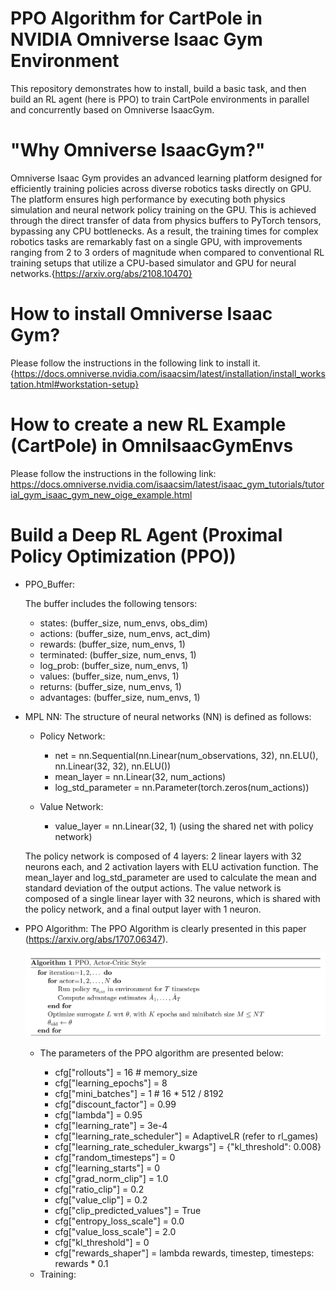 # PPO Algorithm for CartPole in NVIDIA Omniverse Isaac Gym Environment
This repository demonstrates how to install, build a basic task, and then build an RL agent (here is PPO) to train CartPole environments in parallel and concurrently based on Omniverse IsaacGym.

# "Why Omniverse IsaacGym?"
Omniverse Isaac Gym provides an advanced learning platform designed for efficiently training policies across diverse robotics tasks directly on GPU. The platform ensures high performance by executing both physics simulation and neural network policy training on the GPU. This is achieved through the direct transfer of data from physics buffers to PyTorch tensors, bypassing any CPU bottlenecks. As a result, the training times for complex robotics tasks are remarkably fast on a single GPU, with improvements ranging from 2 to 3 orders of magnitude when compared to conventional RL training setups that utilize a CPU-based simulator and GPU for neural networks.{https://arxiv.org/abs/2108.10470}

# How to install Omniverse Isaac Gym?
Please follow the instructions in the following link to install it. {https://docs.omniverse.nvidia.com/isaacsim/latest/installation/install_workstation.html#workstation-setup}

# How to create a new RL Example (CartPole) in OmniIsaacGymEnvs
Please follow the instructions in the following link: https://docs.omniverse.nvidia.com/isaacsim/latest/isaac_gym_tutorials/tutorial_gym_isaac_gym_new_oige_example.html

# Build a Deep RL Agent (Proximal Policy Optimization (PPO))
* PPO_Buffer:
  
  The buffer includes the following tensors:
  - states: (buffer_size, num_envs, obs_dim)
  - actions: (buffer_size, num_envs, act_dim)
  - rewards: (buffer_size, num_envs, 1)
  - terminated: (buffer_size, num_envs, 1)
  - log_prob: (buffer_size, num_envs, 1)
  - values: (buffer_size, num_envs, 1)
  - returns: (buffer_size, num_envs, 1)
  - advantages: (buffer_size, num_envs, 1)
* MPL NN:
  The structure of neural networks (NN) is defined as follows:

    - Policy Network:
      - net = nn.Sequential(nn.Linear(num_observations, 32),
                          nn.ELU(),
                          nn.Linear(32, 32),
                          nn.ELU())
      - mean_layer = nn.Linear(32, num_actions)
      - log_std_parameter = nn.Parameter(torch.zeros(num_actions))

    - Value Network:
      - value_layer = nn.Linear(32, 1) (using the shared net with policy network)

  The policy network is composed of 4 layers: 2 linear layers with 32 neurons each, and 2 activation layers with ELU activation function. The mean_layer and log_std_parameter are used to calculate the mean and standard deviation of the output actions. The value network is composed of a single linear layer with 32 neurons, which is shared with the policy network, and a final output layer with 1 neuron.

* PPO Algorithm:
  The PPO Algorithm is clearly presented in this paper (https://arxiv.org/abs/1707.06347).

  ![Local Image](Figures/PPO.png)
  
  - The parameters of the PPO algorithm are presented below:
    
    - cfg["rollouts"] = 16  # memory_size
    - cfg["learning_epochs"] = 8
    - cfg["mini_batches"] = 1  # 16 * 512 / 8192
    - cfg["discount_factor"] = 0.99
    - cfg["lambda"] = 0.95
    - cfg["learning_rate"] = 3e-4
    - cfg["learning_rate_scheduler"] = AdaptiveLR (refer to rl_games)
    - cfg["learning_rate_scheduler_kwargs"] = {"kl_threshold": 0.008}
    - cfg["random_timesteps"] = 0
    - cfg["learning_starts"] = 0
    - cfg["grad_norm_clip"] = 1.0
    - cfg["ratio_clip"] = 0.2
    - cfg["value_clip"] = 0.2
    - cfg["clip_predicted_values"] = True
    - cfg["entropy_loss_scale"] = 0.0
    - cfg["value_loss_scale"] = 2.0
    - cfg["kl_threshold"] = 0
    - cfg["rewards_shaper"] = lambda rewards, timestep, timesteps: rewards * 0.1
      
  * Training:
    


